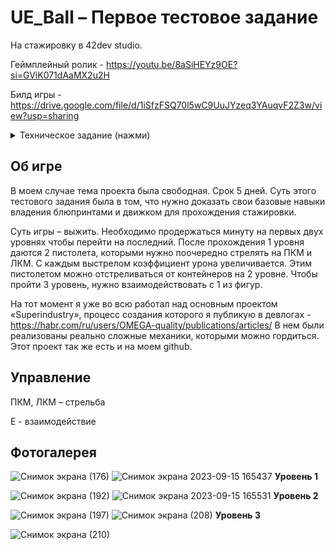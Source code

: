 # UE_Ball – Первое тестовое задание
На стажировку в 42dev studio. 

Геймплейный ролик - https://youtu.be/8aSiHEYz9OE?si=GViK071dAaMX2u2H

Билд игры - https://drive.google.com/file/d/1iSfzFSQ70l5wC9UuJYzeq3YAuqvF2Z3w/view?usp=sharing

<details><summary>Техническое задание (нажми)</summary>
<p>
  
(Я добавил пояснения к некоторым пунктам)
  
Реализовать сцену, содержащую в себе:
1.	Ландшафт
-	Реализовано на 1 уровне
2.	Растительность (для слабых компов можно немного)
- На 3 уроне
3.	Наложить текстуры (как можно ровнее, без швов)
4.	Перевести всю созданную геометрию в Static Mesh, добавить коллизии
5.	Сделать зеркало
- Зеркальная комната на 3 уровне
6.	Расставить на уровне освещение
7.	Сделать сборку освещения (для слабых компов - Preview, для компов посильнее можно выбрать более красивые настройки освещения)
8.	В случае, если static mesh после сборки освещения стали абсолютно черными, в свойствах каждого static mesh найти и указать значения для Light Map Resolution - 64, для Light Map Coordinate Index - 1
9.	Добавить постобработку (post-process) изображения на свой вкус.
-	Реализовано в камере персонажа


Техническая часть:
1.	Создать персонажа (можно импортировать из стартовых паков или создать без скелета (пустого)), который может передвигаться, управлять камерой.
2.	Добавить дверь в виде БП (попробовать избежать Collision Box)
3.	Создать функционал различного взаимодействия с объектами, объекты могут быть разных классов (поведение объекта должно быть разным при взаимодействии с ним, допустим двери в разные комнаты открываются по-разному)
- В конце 3 уровня есть 4 фигуры которые через диспатчеры синхронно уничтожаются при взаимодействии хотя бы с одной
4.	Добавить вывод виджетов на экран, содержащие разную информацию, ОБЯЗАТЕЛЬНО - ваша ФИО и ник, остальное ваш вкус
- Виджет после прохождения игры.
5.	Создать БП, логика которого основана на Event tick, с применением delta секунд (крутящаяся лампочка крутится с одинаковой скоростью, независимо от FPS на ПК)
- Вентилятор на 3 уровне сделан с применением delta секунд
  
Так же, нужно было создать актора, который использует BPI (спавн врагов), gameinstance, реализовать в компонентах основную логику персонажа.
</p>
</details>

## Об игре

В моем случае тема проекта была свободная. Срок 5 дней. Суть этого тестового задания была в том, что нужно доказать свои базовые навыки владения блюпринтами и движком для прохождения стажировки. 

Суть игры – выжить. Необходимо продержаться минуту на первых двух уровнях чтобы перейти на последний. После прохождения 1 уровня даются 2 пистолета, которыми нужно поочередно стрелять на ПКМ и ЛКМ. С каждым выстрелом коэффициент урона увеличивается. Этим пистолетом можно отстреливаться от контейнеров на 2 уровне. Чтобы пройти 3 уровень, нужно взаимодействовать с 1 из фигур.

На тот момент я уже во всю работал над основным проектом «Superindustry», процесс создания которого я публикую в девлогах - https://habr.com/ru/users/OMEGA-quality/publications/articles/ В нем были реализованы реально сложные механики, которыми можно гордиться. Этот проект так же есть и на моем github.

## Управление
ПКМ, ЛКМ – стрельба

Е - взаимодействие

## Фотогалерея
![Снимок экрана (176)](https://github.com/KachesovVadim/UE_Ball/assets/142095950/1a382f24-32e0-48f2-972a-38dec84ec3cd)
![Снимок экрана 2023-09-15 165437](https://github.com/KachesovVadim/UE_Ball/assets/142095950/6870bf84-bed1-48bf-9412-1068aaff8537)
**Уровень 1**

![Снимок экрана (192)](https://github.com/KachesovVadim/UE_Ball/assets/142095950/7d6e9417-2552-46dc-be09-37d74165cdd5)
![Снимок экрана 2023-09-15 165531](https://github.com/KachesovVadim/UE_Ball/assets/142095950/630974ab-26f8-400f-88d2-9073f113abc9)
**Уровень 2**

![Снимок экрана (197)](https://github.com/KachesovVadim/UE_Ball/assets/142095950/35e6d864-99fc-410e-a0a0-7838f693d0d2)
![Снимок экрана (208)](https://github.com/KachesovVadim/UE_Ball/assets/142095950/c3df9c82-0e9e-4d4b-b01a-20611895e44f)
**Уровень 3**

![Снимок экрана (210)](https://github.com/KachesovVadim/UE_Ball/assets/142095950/9d643e44-af2a-4bf6-a6bf-05c45a6e9c3e)


